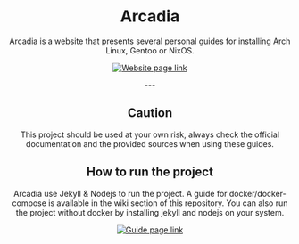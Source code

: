<div align="center">
	<h1>Arcadia</h1>
	<p>Arcadia is a website that presents several personal guides for installing Arch Linux, Gentoo or NixOS.
	</p>
	<p>
		<a href="https://chaosdynamix.github.io/Arcadia/">
			<img src="https://img.shields.io/badge/-Show the website-green?style=for-the-badge" alt="Website page link" />
		</a>
	</p>
	<p>---</p>
</div>

<div align="center">
	<h2>Caution</h2>
	<p>This project should be used at your own risk, always check the official documentation and the provided sources when using these guides.
	</p>
</div>

<div align="center">
	<h2>How to run the project</h2>
	<p>Arcadia use Jekyll & Nodejs to run the project. A guide for docker/docker-compose is available in the wiki section of this repository. You can also run the project without docker by installing jekyll and nodejs on your system. 
	</p>
	<p>
		<a href="https://github.com/ChaosDynamix/Arcadia/wiki/How-to-run-the-project">
			<img src="https://img.shields.io/badge/-Show the guide-blue?style=for-the-badge" alt="Guide page link" />
		</a>
	</p>
</div>
